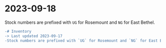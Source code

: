 # 2023-09-18

Stock numbers are prefixed with `UG` for Rosemount and `NG` for East Bethel.

```diff
-# Inventory
-> Last updated 2023-09-17
-Stock numbers are prefixed with `UG` for Rosemount and `NG` for East Bethel.
```
